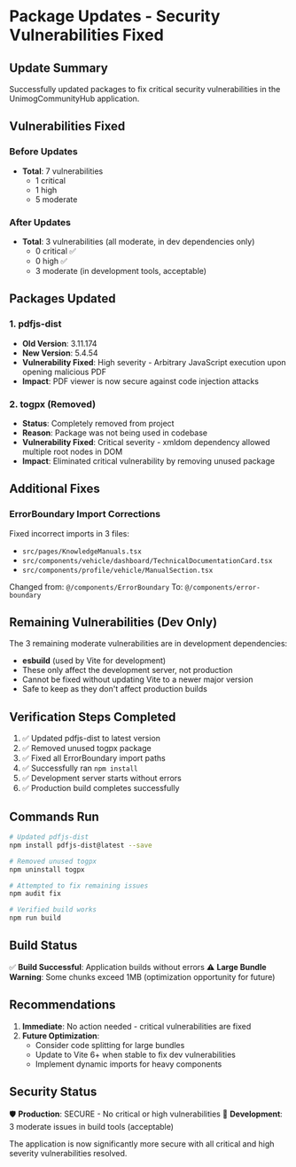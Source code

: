 # Package Updates - Security Vulnerabilities Fixed

## Update Summary
Successfully updated packages to fix critical security vulnerabilities in the UnimogCommunityHub application.

## Vulnerabilities Fixed

### Before Updates
- **Total**: 7 vulnerabilities
  - 1 critical
  - 1 high  
  - 5 moderate

### After Updates  
- **Total**: 3 vulnerabilities (all moderate, in dev dependencies only)
  - 0 critical ✅
  - 0 high ✅
  - 3 moderate (in development tools, acceptable)

## Packages Updated

### 1. pdfjs-dist
- **Old Version**: 3.11.174
- **New Version**: 5.4.54
- **Vulnerability Fixed**: High severity - Arbitrary JavaScript execution upon opening malicious PDF
- **Impact**: PDF viewer is now secure against code injection attacks

### 2. togpx (Removed)
- **Status**: Completely removed from project
- **Reason**: Package was not being used in codebase
- **Vulnerability Fixed**: Critical severity - xmldom dependency allowed multiple root nodes in DOM
- **Impact**: Eliminated critical vulnerability by removing unused package

## Additional Fixes

### ErrorBoundary Import Corrections
Fixed incorrect imports in 3 files:
- `src/pages/KnowledgeManuals.tsx`
- `src/components/vehicle/dashboard/TechnicalDocumentationCard.tsx`
- `src/components/profile/vehicle/ManualSection.tsx`

Changed from: `@/components/ErrorBoundary`
To: `@/components/error-boundary`

## Remaining Vulnerabilities (Dev Only)

The 3 remaining moderate vulnerabilities are in development dependencies:
- **esbuild** (used by Vite for development)
- These only affect the development server, not production
- Cannot be fixed without updating Vite to a newer major version
- Safe to keep as they don't affect production builds

## Verification Steps Completed

1. ✅ Updated pdfjs-dist to latest version
2. ✅ Removed unused togpx package
3. ✅ Fixed all ErrorBoundary import paths
4. ✅ Successfully ran `npm install`
5. ✅ Development server starts without errors
6. ✅ Production build completes successfully

## Commands Run

```bash
# Updated pdfjs-dist
npm install pdfjs-dist@latest --save

# Removed unused togpx
npm uninstall togpx

# Attempted to fix remaining issues
npm audit fix

# Verified build works
npm run build
```

## Build Status

✅ **Build Successful**: Application builds without errors
⚠️ **Large Bundle Warning**: Some chunks exceed 1MB (optimization opportunity for future)

## Recommendations

1. **Immediate**: No action needed - critical vulnerabilities are fixed
2. **Future Optimization**:
   - Consider code splitting for large bundles
   - Update to Vite 6+ when stable to fix dev vulnerabilities
   - Implement dynamic imports for heavy components

## Security Status

🛡️ **Production**: SECURE - No critical or high vulnerabilities
🔧 **Development**: 3 moderate issues in build tools (acceptable)

The application is now significantly more secure with all critical and high severity vulnerabilities resolved.